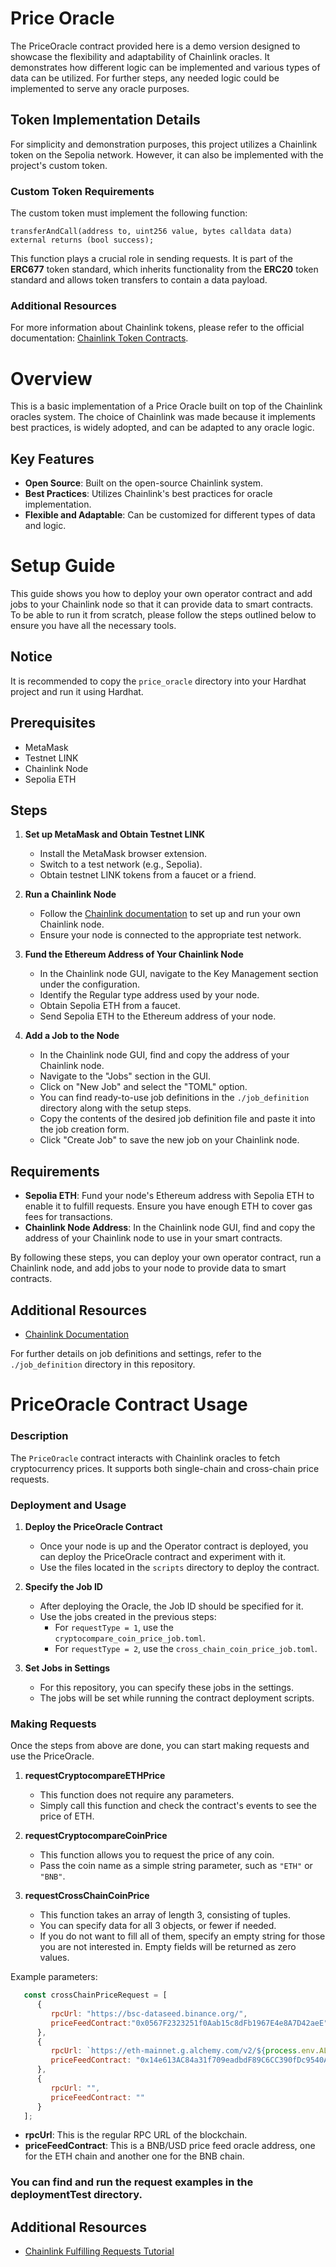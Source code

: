 # Price Oracle

The PriceOracle contract provided here is a demo version designed to showcase the flexibility and adaptability of Chainlink oracles. 
It demonstrates how different logic can be implemented and various types of data can be utilized. 
For further steps, any needed logic could be implemented to serve any oracle purposes.

## Token Implementation Details

For simplicity and demonstration purposes, this project utilizes a Chainlink token on the Sepolia network. However, it can also be implemented with the project's custom token.

### Custom Token Requirements

The custom token must implement the following function:

```solidity
transferAndCall(address to, uint256 value, bytes calldata data) external returns (bool success);
```

This function plays a crucial role in sending requests. It is part of the **ERC677** token standard, which inherits functionality from the **ERC20** token standard and allows token transfers to contain a data payload.

### Additional Resources

For more information about Chainlink tokens, please refer to the official documentation: [Chainlink Token Contracts](https://docs.chain.link/resources/link-token-contracts).


# Overview

This is a basic implementation of a Price Oracle built on top of the Chainlink oracles system. The choice of Chainlink was made because it implements best practices, is widely adopted, and can be adapted to any oracle logic.

## Key Features

- **Open Source**: Built on the open-source Chainlink system.
- **Best Practices**: Utilizes Chainlink's best practices for oracle implementation.
- **Flexible and Adaptable**: Can be customized for different types of data and logic.

# Setup Guide

This guide shows you how to deploy your own operator contract and add jobs to your Chainlink node so that it can provide data to smart contracts. To be able to run it from scratch, please follow the steps outlined below to ensure you have all the necessary tools.

## Notice
It is recommended to copy the `price_oracle` directory into your Hardhat project and run it using Hardhat.


## Prerequisites

- MetaMask
- Testnet LINK
- Chainlink Node
- Sepolia ETH

## Steps

1. **Set up MetaMask and Obtain Testnet LINK**

   - Install the MetaMask browser extension.
   - Switch to a test network (e.g., Sepolia).
   - Obtain testnet LINK tokens from a faucet or a friend.

2. **Run a Chainlink Node**

   - Follow the [Chainlink documentation](https://docs.chain.link/docs/running-a-chainlink-node/) to set up and run your own Chainlink node.
   - Ensure your node is connected to the appropriate test network.

3. **Fund the Ethereum Address of Your Chainlink Node**

   - In the Chainlink node GUI, navigate to the Key Management section under the configuration.
   - Identify the Regular type address used by your node.
   - Obtain Sepolia ETH from a faucet.
   - Send Sepolia ETH to the Ethereum address of your node.

4. **Add a Job to the Node**

   - In the Chainlink node GUI, find and copy the address of your Chainlink node.
   - Navigate to the "Jobs" section in the GUI.
   - Click on "New Job" and select the "TOML" option.
   - You can find ready-to-use job definitions in the `./job_definition` directory along with the setup steps.
   - Copy the contents of the desired job definition file and paste it into the job creation form.
   - Click "Create Job" to save the new job on your Chainlink node.

## Requirements

- **Sepolia ETH**: Fund your node's Ethereum address with Sepolia ETH to enable it to fulfill requests. Ensure you have enough ETH to cover gas fees for transactions.
- **Chainlink Node Address**: In the Chainlink node GUI, find and copy the address of your Chainlink node to use in your smart contracts.

By following these steps, you can deploy your own operator contract, run a Chainlink node, and add jobs to your node to provide data to smart contracts.

## Additional Resources

- [Chainlink Documentation](https://docs.chain.link/docs)

For further details on job definitions and settings, refer to the `./job_definition` directory in this repository.

# PriceOracle Contract Usage

### Description

The `PriceOracle` contract interacts with Chainlink oracles to fetch cryptocurrency prices. It supports both single-chain and cross-chain price requests.

### Deployment and Usage

1. **Deploy the PriceOracle Contract**
   - Once your node is up and the Operator contract is deployed, you can deploy the PriceOracle contract and experiment with it.
   - Use the files located in the `scripts` directory to deploy the contract.

2. **Specify the Job ID**
   - After deploying the Oracle, the Job ID should be specified for it.
   - Use the jobs created in the previous steps:
     - For `requestType = 1`, use the `cryptocompare_coin_price_job.toml`.
     - For `requestType = 2`, use the `cross_chain_coin_price_job.toml`.

3. **Set Jobs in Settings**
   - For this repository, you can specify these jobs in the settings.
   - The jobs will be set while running the contract deployment scripts.


### Making Requests

Once the steps from above are done, you can start making requests and use the PriceOracle. 

1. **requestCryptocompareETHPrice**
   - This function does not require any parameters. 
   - Simply call this function and check the contract's events to see the price of ETH.

2. **requestCryptocompareCoinPrice**
   - This function allows you to request the price of any coin.
   - Pass the coin name as a simple string parameter, such as `"ETH"` or `"BNB"`.

3. **requestCrossChainCoinPrice**
   - This function takes an array of length 3, consisting of tuples.
   - You can specify data for all 3 objects, or fewer if needed.
   - If you do not want to fill all of them, specify an empty string for those you are not interested in. Empty fields will be returned as zero values.

Example parameters:

```javascript
   const crossChainPriceRequest = [
      { 
         rpcUrl: "https://bsc-dataseed.binance.org/", 
         priceFeedContract:"0x0567F2323251f0Aab15c8dFb1967E4e8A7D42aeE" 
      },
      { 
         rpcUrl: `https://eth-mainnet.g.alchemy.com/v2/${process.env.ALCHEMY_API_KEY}`, 
         priceFeedContract: "0x14e613AC84a31f709eadbdF89C6CC390fDc9540A" 
      },
      { 
         rpcUrl: "", 
         priceFeedContract: "" 
      }
   ];
```

- **rpcUrl**: This is the regular RPC URL of the blockchain.
- **priceFeedContract**: This is a BNB/USD price feed oracle address, one for the ETH chain and another one for the BNB chain.

### You can find and run the request examples in the deploymentTest directory.

## Additional Resources
- [Chainlink Fulfilling Requests Tutorial ](https://docs.chain.link/docs)








